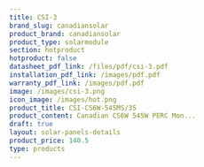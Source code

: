 ```yaml
---
title: CSI-3
brand_slug: canadiansolar
product_brand: canadiansolar
product_type: solarmodule
section: hotproduct
hotproduct: false
datasheet_pdf_link: /files/pdf/csi-3.pdf
installation_pdf_link: /images/pdf.pdf
warranty_pdf_link: /images/pdf.pdf
image: /images/csi-3.png
icon_image: /images/hot.png
product_title: CSI-CS6W-545MS/35
product_content: Canadian CS6W 545W PERC Mon...
draft: true
layout: solar-panels-details
product_price: 140.5
type: products
---
```

